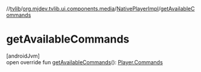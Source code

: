 //[tvlib](../../../index.md)/[org.mjdev.tvlib.ui.components.media](../index.md)/[NativePlayerImpl](index.md)/[getAvailableCommands](get-available-commands.md)

# getAvailableCommands

[androidJvm]\
open override fun [getAvailableCommands](get-available-commands.md)(): [Player.Commands](https://developer.android.com/reference/kotlin/androidx/media3/common/Player.Commands.html)
